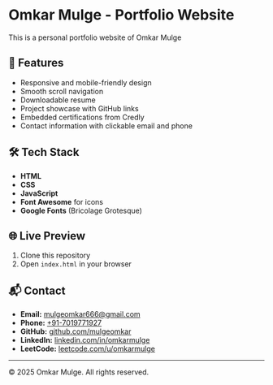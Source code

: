 # Omkar Mulge - Portfolio Website

This is a personal portfolio website of Omkar Mulge

## 🚀 Features
- Responsive and mobile-friendly design
- Smooth scroll navigation
- Downloadable resume
- Project showcase with GitHub links
- Embedded certifications from Credly
- Contact information with clickable email and phone

## 🛠️ Tech Stack
- **HTML**
- **CSS**
- **JavaScript**
- **Font Awesome** for icons
- **Google Fonts** (Bricolage Grotesque)

## 🌐 Live Preview


1. Clone this repository
2. Open `index.html` in your browser

## 📬 Contact
- **Email:** [mulgeomkar666@gmail.com](mailto:mulgeomkar666@gmail.com)
- **Phone:** [+91-7019771927](tel:+91-7019771927)
- **GitHub:** [github.com/mulgeomkar](https://github.com/mulgeomkar)
- **LinkedIn:** [linkedin.com/in/omkarmulge](https://www.linkedin.com/in/omkarmulge/)
- **LeetCode:** [leetcode.com/u/omkarmulge](https://leetcode.com/u/omkarmulge/)

---

© 2025 Omkar Mulge. All rights reserved.
